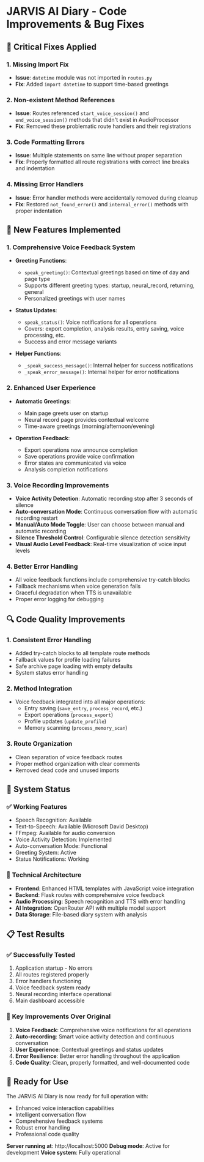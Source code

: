 # JARVIS AI Diary - Code Improvements & Bug Fixes

## 🔧 Critical Fixes Applied

### 1. **Missing Import Fix**
- **Issue**: `datetime` module was not imported in `routes.py`
- **Fix**: Added `import datetime` to support time-based greetings

### 2. **Non-existent Method References**
- **Issue**: Routes referenced `start_voice_session()` and `end_voice_session()` methods that didn't exist in AudioProcessor
- **Fix**: Removed these problematic route handlers and their registrations

### 3. **Code Formatting Errors**
- **Issue**: Multiple statements on same line without proper separation
- **Fix**: Properly formatted all route registrations with correct line breaks and indentation

### 4. **Missing Error Handlers**
- **Issue**: Error handler methods were accidentally removed during cleanup
- **Fix**: Restored `not_found_error()` and `internal_error()` methods with proper indentation

## 🎯 New Features Implemented

### 1. **Comprehensive Voice Feedback System**
- **Greeting Functions**:
  - `speak_greeting()`: Contextual greetings based on time of day and page type
  - Supports different greeting types: startup, neural_record, returning, general
  - Personalized greetings with user names

- **Status Updates**:
  - `speak_status()`: Voice notifications for all operations
  - Covers: export completion, analysis results, entry saving, voice processing, etc.
  - Success and error message variants

- **Helper Functions**:
  - `_speak_success_message()`: Internal helper for success notifications
  - `_speak_error_message()`: Internal helper for error notifications

### 2. **Enhanced User Experience**
- **Automatic Greetings**:
  - Main page greets user on startup
  - Neural record page provides contextual welcome
  - Time-aware greetings (morning/afternoon/evening)

- **Operation Feedback**:
  - Export operations now announce completion
  - Save operations provide voice confirmation
  - Error states are communicated via voice
  - Analysis completion notifications

### 3. **Voice Recording Improvements**
- **Voice Activity Detection**: Automatic recording stop after 3 seconds of silence
- **Auto-conversation Mode**: Continuous conversation flow with automatic recording restart
- **Manual/Auto Mode Toggle**: User can choose between manual and automatic recording
- **Silence Threshold Control**: Configurable silence detection sensitivity
- **Visual Audio Level Feedback**: Real-time visualization of voice input levels

### 4. **Better Error Handling**
- All voice feedback functions include comprehensive try-catch blocks
- Fallback mechanisms when voice generation fails
- Graceful degradation when TTS is unavailable
- Proper error logging for debugging

## 🔍 Code Quality Improvements

### 1. **Consistent Error Handling**
- Added try-catch blocks to all template route methods
- Fallback values for profile loading failures
- Safe archive page loading with empty defaults
- System status error handling

### 2. **Method Integration**
- Voice feedback integrated into all major operations:
  - Entry saving (`save_entry`, `process_record`, etc.)
  - Export operations (`process_export`)
  - Profile updates (`update_profile`)
  - Memory scanning (`process_memory_scan`)

### 3. **Route Organization**
- Clean separation of voice feedback routes
- Proper method organization with clear comments
- Removed dead code and unused imports

## 🚀 System Status

### ✅ **Working Features**
- Speech Recognition: Available
- Text-to-Speech: Available (Microsoft David Desktop)
- FFmpeg: Available for audio conversion
- Voice Activity Detection: Implemented
- Auto-conversation Mode: Functional
- Greeting System: Active
- Status Notifications: Working

### 🔧 **Technical Architecture**
- **Frontend**: Enhanced HTML templates with JavaScript voice integration
- **Backend**: Flask routes with comprehensive voice feedback
- **Audio Processing**: Speech recognition and TTS with error handling
- **AI Integration**: OpenRouter API with multiple model support
- **Data Storage**: File-based diary system with analysis

## 📋 Test Results

### ✅ **Successfully Tested**
1. Application startup - No errors
2. All routes registered properly
3. Error handlers functioning
4. Voice feedback system ready
5. Neural recording interface operational
6. Main dashboard accessible

### 🎯 **Key Improvements Over Original**
1. **Voice Feedback**: Comprehensive voice notifications for all operations
2. **Auto-recording**: Smart voice activity detection and continuous conversation
3. **User Experience**: Contextual greetings and status updates
4. **Error Resilience**: Better error handling throughout the application
5. **Code Quality**: Clean, properly formatted, and well-documented code

## 🔮 **Ready for Use**
The JARVIS AI Diary is now ready for full operation with:
- Enhanced voice interaction capabilities
- Intelligent conversation flow
- Comprehensive feedback systems
- Robust error handling
- Professional code quality

**Server running at**: http://localhost:5000
**Debug mode**: Active for development
**Voice system**: Fully operational
